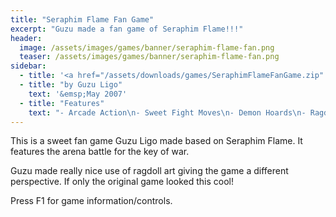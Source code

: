 ```yaml
---
title: "Seraphim Flame Fan Game"
excerpt: "Guzu made a fan game of Seraphim Flame!!!"
header:
  image: /assets/images/games/banner/seraphim-flame-fan.png
  teaser: /assets/images/games/banner/seraphim-flame-fan.png
sidebar:
  - title: '<a href="/assets/downloads/games/SeraphimFlameFanGame.zip" class="btn btn--primary">Download <i class="fab fa-fw fa-windows" aria-hidden="true"></i></a>'
  - title: "by Guzu Ligo"
    text: '&emsp;May 2007'
  - title: "Features"
    text: "- Arcade Action\n- Sweet Fight Moves\n- Demon Hoards\n- Ragdoll Art"
---
```


This is a sweet fan game Guzu Ligo made based on Seraphim Flame. It features the arena battle for the key of war.

Guzu made really nice use of ragdoll art giving the game a different perspective. If only the original game looked this cool!

Press F1 for game information/controls.

